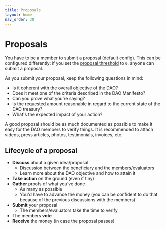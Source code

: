 ```yaml
---
title: Proposals
layout: home
nav_order: 30
---
```


# Proposals

You have to be a member to submit a proposal (default config). This can be configured differently: if you set the [proposal threshold](./vote-settings.html) to `0`, anyone can submit a proposal. 

As you submit your proposal, keep the following questions in mind:

- Is it coherent with the overall objective of the DAO? 
- Does it meet one of the criteria described in the DAO Manifesto? 
- Can you prove what you're saying?
- Is the requested amount reasonable in regard to the current state of the DAO treasury?
- What's the expected impact of your action?

A good proposal should be as much documented as possible to make it easy for the DAO members to verify things. It is recommended to attach videos, press articles, photos, testimonials, invoices, etc.

## Lifecycle of a proposal

- **Discuss** about a given idea/proposal
    - Discussion between the beneficiary and the members/evaluators
    - Learn more about the DAO objective and how to attain it
- **Take action** on the ground (even if tiny)
- **Gather** proofs of what you’ve done
    - As many as possible
    - You'd have to advance the money (you can be confident to do that because of the previous discussions with the members)
- **Submit** your proposal
    - The members/evaluators take the time to verify 
- The members **vote** 
- **Receive** the money (in case the proposal passes)